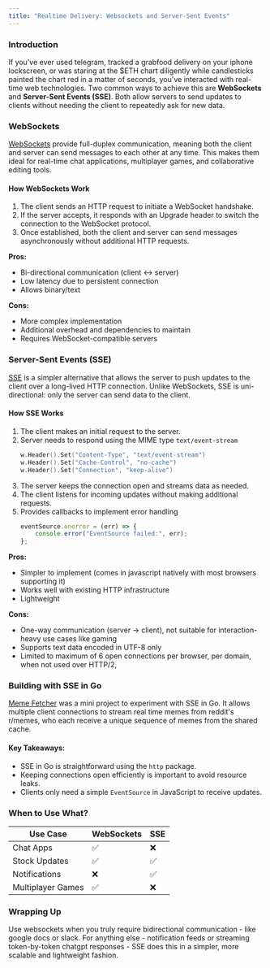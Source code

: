 ```yaml
---
title: "Realtime Delivery: Websockets and Server-Sent Events"
---
```


### Introduction
If you've ever used telegram, tracked a grabfood delivery on your iphone lockscreen, or was staring at the $ETH chart diligently while candlesticks painted the chart red in a matter of seconds, you've interacted with real-time web technologies. Two common ways to achieve this are **WebSockets** and **Server-Sent Events (SSE)**. Both allow servers to send updates to clients without needing the client to repeatedly ask for new data.

### WebSockets
[WebSockets](https://developer.mozilla.org/en-US/docs/Web/API/WebSockets_API) provide full-duplex communication, meaning both the client and server can send messages to each other at any time. This makes them ideal for real-time chat applications, multiplayer games, and collaborative editing tools.

#### How WebSockets Work
1. The client sends an HTTP request to initiate a WebSocket handshake.
2. If the server accepts, it responds with an Upgrade header to switch the connection to the WebSocket protocol.
3. Once established, both the client and server can send messages asynchronously without additional HTTP requests.

**Pros:**
- Bi-directional communication (client ↔ server)
- Low latency due to persistent connection
- Allows binary/text

**Cons:**
- More complex implementation
- Additional overhead and dependencies to maintain
- Requires WebSocket-compatible servers

### Server-Sent Events (SSE)
[SSE](https://developer.mozilla.org/en-US/docs/Web/API/Server-sent_events) is a simpler alternative that allows the server to push updates to the client over a long-lived HTTP connection. Unlike WebSockets, SSE is uni-directional: only the server can send data to the client.

#### How SSE Works
1. The client makes an initial request to the server.
2. Server needs to respond using the MIME type `text/event-stream`
    ```go
    w.Header().Set("Content-Type", "text/event-stream")
    w.Header().Set("Cache-Control", "no-cache")
    w.Header().Set("Connection", "keep-alive")
    ```
3. The server keeps the connection open and streams data as needed.
4. The client listens for incoming updates without making additional requests.
5. Provides callbacks to implement error handling
    ```js    
    eventSource.onerror = (err) => {
        console.error("EventSource failed:", err);
    };
    ```

**Pros:**
- Simpler to implement (comes in javascript natively with most browsers supporting it)
- Works well with existing HTTP infrastructure
- Lightweight

**Cons:**
- One-way communication (server → client), not suitable for interaction-heavy use cases like gaming
- Supports text data encoded in UTF-8 only
- Limited to maximum of 6 open connections per browser, per domain, when not used over HTTP/2, 

### Building with SSE in Go
[Meme Fetcher](https://github.com/elt0nxale/meme-fetcher) was a mini project to experiment with SSE in Go. It allows multiple client connections to stream real time memes from reddit's r/memes, who each receive a unique sequence of memes from the shared cache.

#### Key Takeaways:
- SSE in Go is straightforward using the `http` package.
- Keeping connections open efficiently is important to avoid resource leaks.
- Clients only need a simple `EventSource` in JavaScript to receive updates.

### When to Use What?
| Use Case         | WebSockets | SSE  |
|----------------|-----------|------|
| Chat Apps      | ✅        | ❌   |
| Stock Updates  | ✅        | ✅   |
| Notifications  | ❌        | ✅   |
| Multiplayer Games | ✅   | ❌   |

### Wrapping Up
Use websockets when you truly require bidirectional communication - like google docs or slack. For anything else - notification feeds or streaming token-by-token chatgpt responses - SSE does this in a simpler, more scalable and lightweight fashion. 

